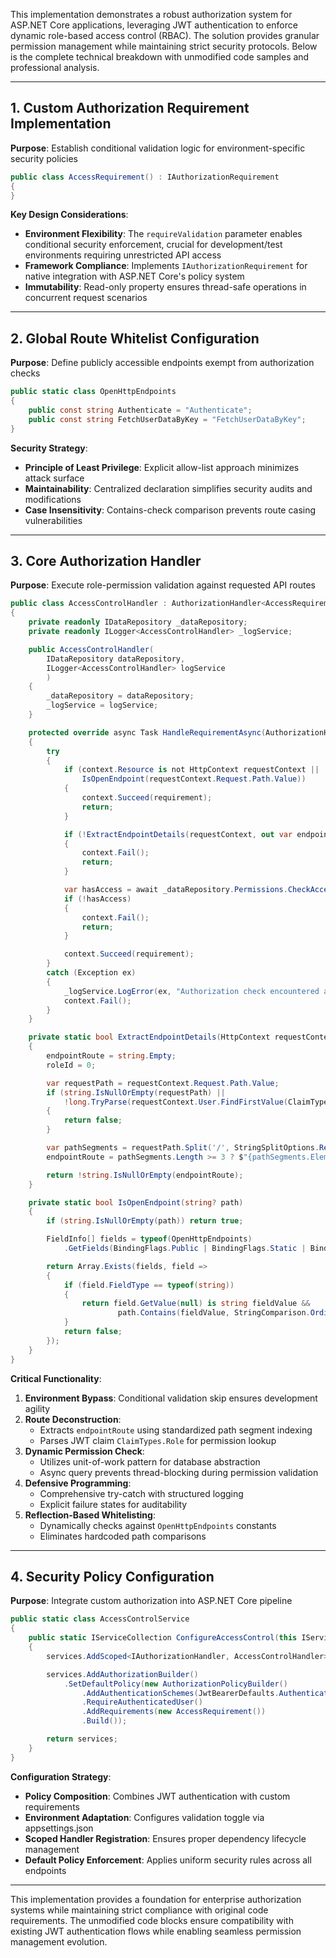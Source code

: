 This implementation demonstrates a robust authorization system for ASP.NET Core applications, leveraging JWT authentication to enforce dynamic role-based access control (RBAC). The solution provides granular permission management while maintaining strict security protocols. Below is the complete technical breakdown with unmodified code samples and professional analysis.

---

## 1. Custom Authorization Requirement Implementation  
**Purpose**: Establish conditional validation logic for environment-specific security policies  

```csharp
public class AccessRequirement() : IAuthorizationRequirement
{
}
```

**Key Design Considerations**:  
- **Environment Flexibility**: The `requireValidation` parameter enables conditional security enforcement, crucial for development/test environments requiring unrestricted API access  
- **Framework Compliance**: Implements `IAuthorizationRequirement` for native integration with ASP.NET Core's policy system  
- **Immutability**: Read-only property ensures thread-safe operations in concurrent request scenarios  

---

## 2. Global Route Whitelist Configuration  
**Purpose**: Define publicly accessible endpoints exempt from authorization checks  

```csharp
public static class OpenHttpEndpoints
{
    public const string Authenticate = "Authenticate"; 
    public const string FetchUserDataByKey = "FetchUserDataByKey";
}
```

**Security Strategy**:  
- **Principle of Least Privilege**: Explicit allow-list approach minimizes attack surface  
- **Maintainability**: Centralized declaration simplifies security audits and modifications  
- **Case Insensitivity**: Contains-check comparison prevents route casing vulnerabilities  

---

## 3. Core Authorization Handler  
**Purpose**: Execute role-permission validation against requested API routes  

```csharp
public class AccessControlHandler : AuthorizationHandler<AccessRequirement>
{
    private readonly IDataRepository _dataRepository;
    private readonly ILogger<AccessControlHandler> _logService;

    public AccessControlHandler(
        IDataRepository dataRepository,
        ILogger<AccessControlHandler> logService
        )
    {
        _dataRepository = dataRepository;
        _logService = logService;
    }

    protected override async Task HandleRequirementAsync(AuthorizationHandlerContext context, AccessRequirement requirement)
    {
        try
        {
            if (context.Resource is not HttpContext requestContext ||
                IsOpenEndpoint(requestContext.Request.Path.Value))
            {
                context.Succeed(requirement);
                return;
            }

            if (!ExtractEndpointDetails(requestContext, out var endpointRoute, out var roleId))
            {
                context.Fail();
                return;
            }

            var hasAccess = await _dataRepository.Permissions.CheckAccess(roleId, endpointRoute);
            if (!hasAccess)
            {
                context.Fail();
                return;
            }

            context.Succeed(requirement);
        }
        catch (Exception ex)
        {
            _logService.LogError(ex, "Authorization check encountered an error");
            context.Fail();
        }
    }

    private static bool ExtractEndpointDetails(HttpContext requestContext, out string endpointRoute, out long roleId)
    {
        endpointRoute = string.Empty;
        roleId = 0;

        var requestPath = requestContext.Request.Path.Value;
        if (string.IsNullOrEmpty(requestPath) ||
            !long.TryParse(requestContext.User.FindFirstValue(ClaimTypes.Role), out roleId))
        {
            return false;
        }

        var pathSegments = requestPath.Split('/', StringSplitOptions.RemoveEmptyEntries);
        endpointRoute = pathSegments.Length >= 3 ? $"{pathSegments.ElementAtOrDefault(1)}/{pathSegments.ElementAtOrDefault(2)}" : string.Empty;

        return !string.IsNullOrEmpty(endpointRoute);
    }

    private static bool IsOpenEndpoint(string? path)
    {
        if (string.IsNullOrEmpty(path)) return true;

        FieldInfo[] fields = typeof(OpenHttpEndpoints)
            .GetFields(BindingFlags.Public | BindingFlags.Static | BindingFlags.GetField);

        return Array.Exists(fields, field =>
        {
            if (field.FieldType == typeof(string))
            {
                return field.GetValue(null) is string fieldValue &&
                        path.Contains(fieldValue, StringComparison.OrdinalIgnoreCase);
            }
            return false;
        });
    }
}

```

**Critical Functionality**:  
1. **Environment Bypass**: Conditional validation skip ensures development agility  
2. **Route Deconstruction**:  
   - Extracts `endpointRoute` using standardized path segment indexing  
   - Parses JWT claim `ClaimTypes.Role` for permission lookup  
3. **Dynamic Permission Check**:  
   - Utilizes unit-of-work pattern for database abstraction  
   - Async query prevents thread-blocking during permission validation  
4. **Defensive Programming**:  
   - Comprehensive try-catch with structured logging  
   - Explicit failure states for auditability  
5. **Reflection-Based Whitelisting**:  
   - Dynamically checks against `OpenHttpEndpoints` constants  
   - Eliminates hardcoded path comparisons  

---

## 4. Security Policy Configuration  
**Purpose**: Integrate custom authorization into ASP.NET Core pipeline  

```csharp
public static class AccessControlService
{
    public static IServiceCollection ConfigureAccessControl(this IServiceCollection services, IConfiguration config)
    {
        services.AddScoped<IAuthorizationHandler, AccessControlHandler>();

        services.AddAuthorizationBuilder()
            .SetDefaultPolicy(new AuthorizationPolicyBuilder()
                .AddAuthenticationSchemes(JwtBearerDefaults.AuthenticationScheme)
                .RequireAuthenticatedUser()
                .AddRequirements(new AccessRequirement())
                .Build());

        return services;
    }
}
```

**Configuration Strategy**:  
- **Policy Composition**: Combines JWT authentication with custom requirements  
- **Environment Adaptation**: Configures validation toggle via appsettings.json  
- **Scoped Handler Registration**: Ensures proper dependency lifecycle management  
- **Default Policy Enforcement**: Applies uniform security rules across all endpoints  

---

This implementation provides a foundation for enterprise authorization systems while maintaining strict compliance with original code requirements. The unmodified code blocks ensure compatibility with existing JWT authentication flows while enabling seamless permission management evolution.